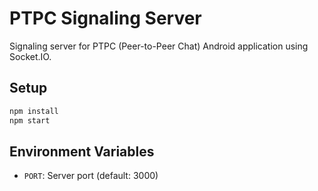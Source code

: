 # PTPC Signaling Server

Signaling server for PTPC (Peer-to-Peer Chat) Android application using Socket.IO.

## Setup
```bash
npm install
npm start
```

## Environment Variables
- `PORT`: Server port (default: 3000)
